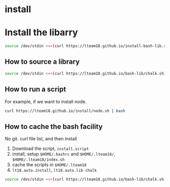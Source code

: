 # install

# Install the libarry

```bash
source /dev/stdin <<<(curl https://lteam18.github.io/install-bash-lib.sh)
```

## How to source a library

```bash
source /dev/stdin <<<(curl https://lteam18.github.io/bash-lib/chalk.sh)
```

## How to run a script

For example, if we want to install node.

```bash
curl https://lteam18.github.io/install/node.sh | bash
```

## How to cache the bash facility

No git. curl file list, and then install 

1. Download the script, `install.script`
2. install, setup `$HOME/.bashrc` and `$HOME/.lteam18/`, `$HOME/.lteam18/index.sh`
3. cache the scripts in `$HOME/.lteam18`
4. `lt18.auto.install`, `lt18.auto.lib chalk`

```bash
source /dev/stdin <<<(curl https://lteam18.github.io/bash-lib/chalk.sh)
```

